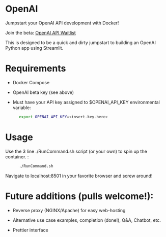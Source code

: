 # OpenAI
Jumpstart your OpenAI API development with Docker!

Join the beta: [OpenAI API Waitlist](https://share.hsforms.com/1Lfc7WtPLRk2ppXhPjcYY-A4sk30)

This is designed to be a quick and dirty jumpstart to building an OpenAI Python app using Streamlit.

# Requirements
- Docker Compose

- OpenAI beta key (see above)

- Must have your API key assigned to $OPENAI_API_KEY environmental variable:
```bash
      export OPENAI_API_KEY=<insert-key-here>
```


# Usage
Use the 3 line ./RunCommand.sh script (or your own) to spin up the container.
:
```bash
      ./RunCommand.sh
```

Navigate to localhost:8501 in your favorite browser and screw around!

# Future additions (pulls welcome!):
- Reverse proxy (NGINX/Apache) for easy web-hosting

- Alternative use case examples, completion (done!), Q&A, Chatbot, etc.

- Prettier interface